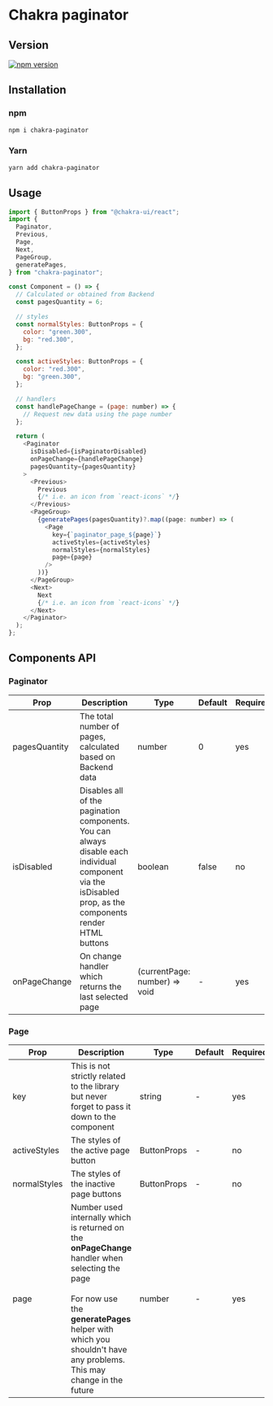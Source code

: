 # Chakra paginator

## Version

[![npm version](https://badge.fury.io/js/chakra-paginator.svg)](https://badge.fury.io/js/chakra-paginator)

## Installation

### npm

```bash
npm i chakra-paginator
```

### Yarn

```bash
yarn add chakra-paginator
```

## Usage

```js
import { ButtonProps } from "@chakra-ui/react";
import {
  Paginator,
  Previous,
  Page,
  Next,
  PageGroup,
  generatePages,
} from "chakra-paginator";

const Component = () => {
  // Calculated or obtained from Backend
  const pagesQuantity = 6;

  // styles
  const normalStyles: ButtonProps = {
    color: "green.300",
    bg: "red.300",
  };

  const activeStyles: ButtonProps = {
    color: "red.300",
    bg: "green.300",
  };

  // handlers
  const handlePageChange = (page: number) => {
    // Request new data using the page number
  };

  return (
    <Paginator
      isDisabled={isPaginatorDisabled}
      onPageChange={handlePageChange}
      pagesQuantity={pagesQuantity}
    >
      <Previous>
        Previous
        {/* i.e. an icon from `react-icons` */}
      </Previous>
      <PageGroup>
        {generatePages(pagesQuantity)?.map((page: number) => (
          <Page
            key={`paginator_page_${page}`}
            activeStyles={activeStyles}
            normalStyles={normalStyles}
            page={page}
          />
        ))}
      </PageGroup>
      <Next>
        Next
        {/* i.e. an icon from `react-icons` */}
      </Next>
    </Paginator>
  );
};
```

## Components API

### Paginator

| Prop          | Description                                                                                                                                                | Type                          | Default | Required |
| ------------- | ---------------------------------------------------------------------------------------------------------------------------------------------------------- | ----------------------------- | ------- | -------- |
| pagesQuantity | The total number of pages, calculated based on Backend data                                                                                                | number                        | 0       | yes      |
| isDisabled    | Disables all of the pagination components. You can always disable each individual component via the isDisabled prop, as the components render HTML buttons | boolean                       | false   | no       |
| onPageChange  | On change handler which returns the last selected page                                                                                                     | (currentPage: number) => void | -       | yes      |

### Page

| Prop         | Description                                                                                                                                                                                                                         | Type        | Default | Required |
| ------------ | ----------------------------------------------------------------------------------------------------------------------------------------------------------------------------------------------------------------------------------- | ----------- | ------- | -------- |
| key          | This is not strictly related to the library but never forget to pass it down to the component                                                                                                                                       | string      | -       | yes      |
| activeStyles | The styles of the active page button                                                                                                                                                                                                | ButtonProps | -       | no       |
| normalStyles | The styles of the inactive page buttons                                                                                                                                                                                             | ButtonProps | -       | no       |
| page         | Number used internally which is returned on the <b>onPageChange</b> handler when selecting the page <br> <br> For now use the <b>generatePages</b> helper with which you shouldn't have any problems. This may change in the future | number      | -       | yes      |
